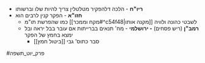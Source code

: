 * **ריו"ח** - הלכה דלהפקיר מטלטלין צריך להיות שלו וברשותו
* **חזו"א** - הפקר קנין לרבים הוא
	* כמו שהפרשת תו"מ [[מקח וממכר#^c54f48|מקנה אותו]] לשבטי כהונה ולוויה
	* **רמב"ן** (ריש פסחים) **- ירושלמי** - מח' תנאים בברייתות אם עובר בבל יראה ובל ימצא בחמץ של הפקר
		* סבר כתוס' גבי [[ביטול חמץ]]

#פרק_יוט_תשפה 
